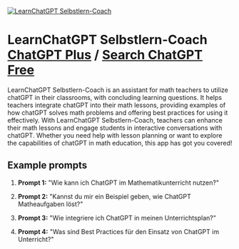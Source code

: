 
[![LearnChatGPT Selbstlern-Coach](https://files.oaiusercontent.com/file-A3mDjZqg0KOduz8tRByEHZQq?se=2123-10-17T19%3A41%3A57Z&sp=r&sv=2021-08-06&sr=b&rscc=max-age%3D31536000%2C%20immutable&rscd=attachment%3B%20filename%3D5bf25395-9977-4a0d-94ee-f2d42a58cdbc.png&sig=XZSkc2LtBr4EUgIFR/rvs/jAB5K2He%2B5w/Y6VkHRR%2Bc%3D)](https://chat.openai.com/g/g-vhFPpp9kK-learnchatgpt-selbstlern-coach)

# LearnChatGPT Selbstlern-Coach [ChatGPT Plus](https://chat.openai.com/g/g-vhFPpp9kK-learnchatgpt-selbstlern-coach) / [Search ChatGPT Free](https://gptcall.net/index.html#/?search=LearnChatGPT%20Selbstlern-Coach)

LearnChatGPT Selbstlern-Coach is an assistant for math teachers to utilize chatGPT in their classrooms, with concluding learning questions. It helps teachers integrate chatGPT into their math lessons, providing examples of how chatGPT solves math problems and offering best practices for using it effectively. With LearnChatGPT Selbstlern-Coach, teachers can enhance their math lessons and engage students in interactive conversations with chatGPT. Whether you need help with lesson planning or want to explore the capabilities of chatGPT in math education, this app has got you covered!

## Example prompts

1. **Prompt 1:** "Wie kann ich ChatGPT im Mathematikunterricht nutzen?"

2. **Prompt 2:** "Kannst du mir ein Beispiel geben, wie ChatGPT Matheaufgaben löst?"

3. **Prompt 3:** "Wie integriere ich ChatGPT in meinen Unterrichtsplan?"

4. **Prompt 4:** "Was sind Best Practices für den Einsatz von ChatGPT im Unterricht?"


